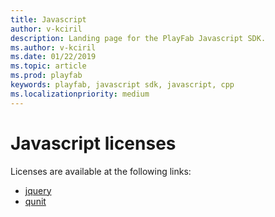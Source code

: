 ```yaml
---
title: Javascript
author: v-kciril
description: Landing page for the PlayFab Javascript SDK.
ms.author: v-kciril
ms.date: 01/22/2019
ms.topic: article
ms.prod: playfab
keywords: playfab, javascript sdk, javascript, cpp
ms.localizationpriority: medium
---
```


# Javascript licenses

Licenses are available at the following links:

- [jquery](licenses/jquery-license.md)
- [qunit](licenses/qunit-license.md)

